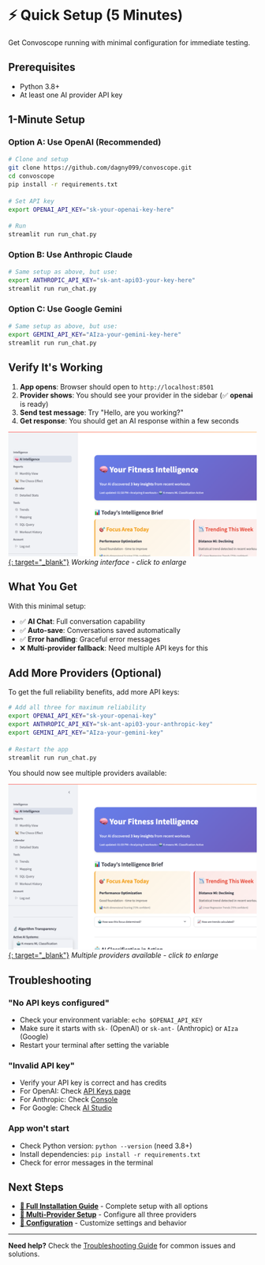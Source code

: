 # ⚡ Quick Setup (5 Minutes)

Get Convoscope running with minimal configuration for immediate testing.

## Prerequisites

- Python 3.8+
- At least one AI provider API key

## 1-Minute Setup

### Option A: Use OpenAI (Recommended)

```bash
# Clone and setup
git clone https://github.com/dagny099/convoscope.git
cd convoscope
pip install -r requirements.txt

# Set API key
export OPENAI_API_KEY="sk-your-openai-key-here"

# Run
streamlit run run_chat.py
```

### Option B: Use Anthropic Claude

```bash
# Same setup as above, but use:
export ANTHROPIC_API_KEY="sk-ant-api03-your-key-here"
streamlit run run_chat.py
```

### Option C: Use Google Gemini

```bash
# Same setup as above, but use:
export GEMINI_API_KEY="AIza-your-gemini-key-here"
streamlit run run_chat.py
```

## Verify It's Working

1. **App opens**: Browser should open to `http://localhost:8501`
2. **Provider shows**: You should see your provider in the sidebar (✅ **openai** is ready)
3. **Send test message**: Try "Hello, are you working?"
4. **Get response**: You should get an AI response within a few seconds

[![Interface Working](../assets/screenshots/01-hero-interface.png){: target="_blank"}](../assets/screenshots/01-hero-interface.png)
*Working interface - click to enlarge*

## What You Get

With this minimal setup:
- ✅ **AI Chat**: Full conversation capability
- ✅ **Auto-save**: Conversations saved automatically
- ✅ **Error handling**: Graceful error messages
- ❌ **Multi-provider fallback**: Need multiple API keys for this

## Add More Providers (Optional)

To get the full reliability benefits, add more API keys:

```bash
# Add all three for maximum reliability
export OPENAI_API_KEY="sk-your-openai-key"
export ANTHROPIC_API_KEY="sk-ant-api03-your-anthropic-key"
export GEMINI_API_KEY="AIza-your-gemini-key"

# Restart the app
streamlit run run_chat.py
```

You should now see multiple providers available:

[![Multiple Providers](../assets/screenshots/02-provider-selector-open.png){: target="_blank"}](../assets/screenshots/02-provider-selector-open.png)
*Multiple providers available - click to enlarge*

## Troubleshooting

### "No API keys configured"
- Check your environment variable: `echo $OPENAI_API_KEY`
- Make sure it starts with `sk-` (OpenAI) or `sk-ant-` (Anthropic) or `AIza` (Google)
- Restart your terminal after setting the variable

### "Invalid API key"
- Verify your API key is correct and has credits
- For OpenAI: Check [API Keys page](https://platform.openai.com/api-keys)
- For Anthropic: Check [Console](https://console.anthropic.com/)
- For Google: Check [AI Studio](https://aistudio.google.com/)

### App won't start
- Check Python version: `python --version` (need 3.8+)
- Install dependencies: `pip install -r requirements.txt`
- Check for error messages in the terminal

## Next Steps

- **[📖 Full Installation Guide](installation.md)** - Complete setup with all options
- **[🎯 Multi-Provider Setup](multi-provider-setup.md)** - Configure all three providers
- **[🔧 Configuration](configuration.md)** - Customize settings and behavior

---

**Need help?** Check the [Troubleshooting Guide](troubleshooting.md) for common issues and solutions.